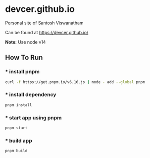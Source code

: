 # devcer.github.io

Personal site of Santosh Viswanatham

Can be found at https://devcer.github.io/

**Note:** Use node v14

## How To Run

### \* install pnpm

```bash
curl -f https://get.pnpm.io/v6.16.js | node - add --global pnpm
```

### \* install dependency

```bash
pnpm install
```

### \* start app using pnpm

```bash
pnpm start
```

### \* build app

```bash
pnpm build
```

